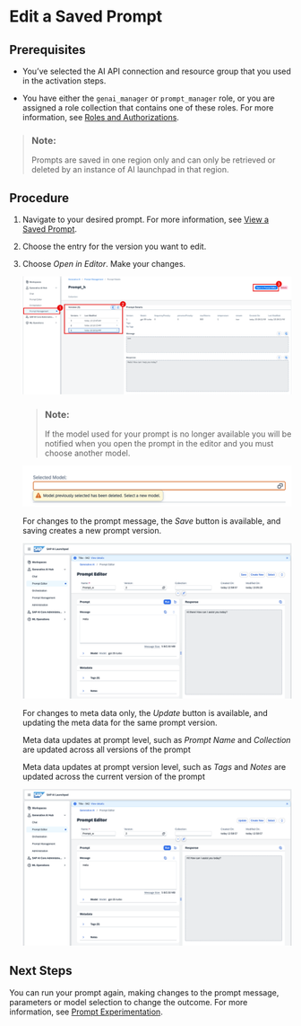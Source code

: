 <!-- loio5f53a57b2beb4eac846201ecb4daae21 -->

# Edit a Saved Prompt



<a name="loio5f53a57b2beb4eac846201ecb4daae21__prereq_yxf_gyb_rzb"/>

## Prerequisites

-   You’ve selected the AI API connection and resource group that you used in the activation steps.

-   You have either the `genai_manager` or `prompt_manager` role, or you are assigned a role collection that contains one of these roles. For more information, see [Roles and Authorizations](security-e4cf710.md#loio4ef8499d7a4945ec854e3b4590830bcc).


> ### Note:  
> Prompts are saved in one region only and can only be retrieved or deleted by an instance of AI launchpad in that region.



<a name="loio5f53a57b2beb4eac846201ecb4daae21__steps_tfy_jcv_jzb"/>

## Procedure

1.  Navigate to your desired prompt. For more information, see [View a Saved Prompt](view-a-saved-prompt-d07a272.md).

2.  Choose the entry for the version you want to edit.

3.  Choose *Open in Editor*. Make your changes.

    ![](images/edit_a_prompt_c344bcc.png)

    > ### Note:  
    > If the model used for your prompt is no longer available you will be notified when you open the prompt in the editor and you must choose another model.

    ![](images/choose_new_model_e70d769.png)

    For changes to the prompt message, the *Save* button is available, and saving creates a new prompt version.

    ![](images/PromptSave_e89f8e1.png)

    For changes to meta data only, the *Update* button is available, and updating the meta data for the same prompt version.

    Meta data updates at prompt level, such as *Prompt Name* and *Collection* are updated across all versions of the prompt

    Meta data updates at prompt version level, such as *Tags* and *Notes* are updated across the current version of the prompt

    ![](images/PromptUpdate_3696867.png)




## Next Steps

You can run your prompt again, making changes to the prompt message, parameters or model selection to change the outcome. For more information, see [Prompt Experimentation](prompt-experimentation-384cc0c.md).

